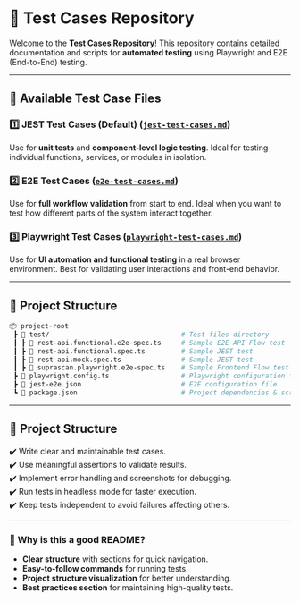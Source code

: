 # 🚀 Test Cases Repository

Welcome to the **Test Cases Repository**! This repository contains detailed documentation and scripts for **automated testing** using Playwright and E2E (End-to-End) testing.

---

## 📂 Available Test Case Files

### 1️⃣ **JEST Test Cases (Default)** (**[`jest-test-cases.md`](./jest-test-cases.md)**)

Use for **unit tests** and **component-level logic testing**. Ideal for testing individual functions, services, or modules in isolation.

### 2️⃣ **E2E Test Cases** (**[`e2e-test-cases.md`](./e2e-test-cases.md))**

Use for **full workflow validation** from start to end. Ideal when you want to test how different parts of the system interact together.

### 3️⃣ **Playwright Test Cases** (**[`playwright-test-cases.md`](./playwright-test-cases.md)**)

Use for **UI automation and functional testing** in a real browser environment. Best for validating user interactions and front-end behavior.

---

## 📌 Project Structure

```bash
📦 project-root
 ┣ 📂 test/                                 # Test files directory
 ┃ ┣ 📜 rest-api.functional.e2e-spec.ts     # Sample E2E API Flow test
 ┃ ┣ 📜 rest-api.functional.spec.ts         # Sample JEST test
 ┃ ┣ 📜 rest-api.mock.spec.ts               # Sample JEST test
 ┃ ┣ 📜 suprascan.playwright.e2e-spec.ts    # Sample Frontend Flow test
 ┣ 📜 playwright.config.ts                  # Playwright configuration file
 ┣ 📜 jest-e2e.json                         # E2E configuration file
 ┗ 📜 package.json                          # Project dependencies & scripts
```

---

## 📌 Project Structure

✔️ Write clear and maintainable test cases.  
✔️ Use meaningful assertions to validate results.  
✔️ Implement error handling and screenshots for debugging.  
✔️ Run tests in headless mode for faster execution.  
✔️ Keep tests independent to avoid failures affecting others.

---

### 🔹 **Why is this a good README?**

- **Clear structure** with sections for quick navigation.
- **Easy-to-follow commands** for running tests.
- **Project structure visualization** for better understanding.
- **Best practices section** for maintaining high-quality tests.

<!-- ## 📹 Demo Video

Click the link below to watch the demo:

[🎥 Watch Demo Video](./demo-video.mp4) -->
